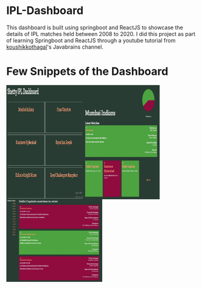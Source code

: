 # IPL-Dashboard
This dashboard is built using springboot and ReactJS to showcase the details of IPL matches held between 2008 to 2020. I did this project as part of learning Springboot and ReactJS through a youtube tutorial from [koushikkothagal](https://github.com/koushikkothagal)'s Javabrains channel.

# Few Snippets of the Dashboard

<img align="left" width="40%" height="300" src="https://github.com/sathiyajith/IPL-Dashboard/blob/main/ipl-dashboard/res/index.JPG">
<img align="center" width="40%" height="300" src="https://github.com/sathiyajith/IPL-Dashboard/blob/main/ipl-dashboard/res/teampage.JPG">
<img align="center" width="50%" height="50%" src="https://github.com/sathiyajith/IPL-Dashboard/blob/main/ipl-dashboard/res/matchpage.JPG">
